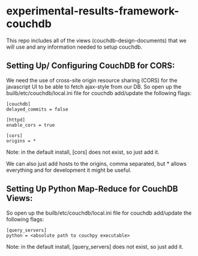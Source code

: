 experimental-results-framework-couchdb
======================================

This repo includes all of the views (couchdb-design-documents) that we will use and any information needed to setup couchdb.


Setting Up/ Configuring CouchDB for CORS:
-----------------------------------------

We need the use of cross-site origin resource sharing (CORS) for the javascript UI to be
able to fetch ajax-style from our DB.  So open up the
builb/etc/couchdb/local.ini file for couchdb add/update the following flags:

    [couchdb]
    delayed_commits = false

    [httpd]
    enable_cors = true

    [cors]
    origins = *

Note: in the default install, [cors] does not exist, so just add it.

We can also just add hosts to the origins, comma separated, but *
allows everything and for development it might be useful.


Setting Up Python Map-Reduce for CouchDB Views:
-----------------------------------------

So open up the builb/etc/couchdb/local.ini file for couchdb add/update the following flags:

    [query_servers]
    python = <absolute path to couchpy executable>
    
Note: in the default install, [query_servers] does not exist, so just add it.
